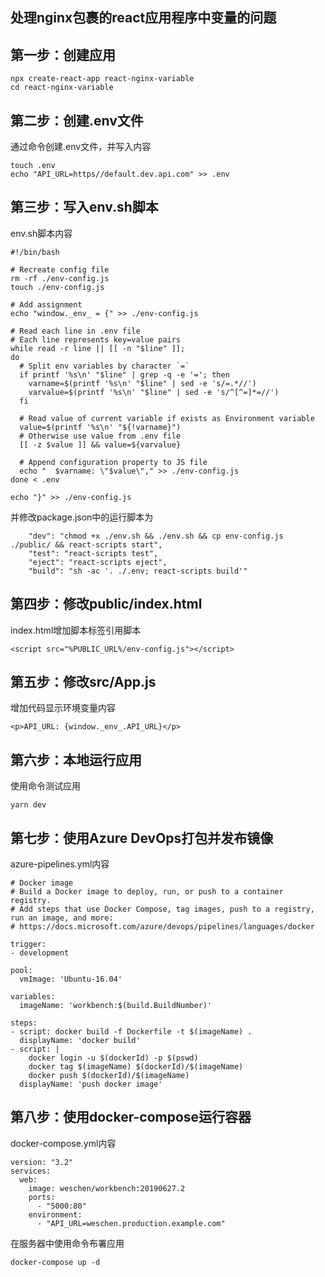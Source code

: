 ## 处理nginx包裹的react应用程序中变量的问题

## 第一步：创建应用

```
npx create-react-app react-nginx-variable
cd react-nginx-variable
```

## 第二步：创建.env文件
通过命令创建.env文件，并写入内容
```
touch .env
echo "API_URL=https//default.dev.api.com" >> .env
```


## 第三步：写入env.sh脚本
env.sh脚本内容
```
#!/bin/bash

# Recreate config file
rm -rf ./env-config.js
touch ./env-config.js

# Add assignment 
echo "window._env_ = {" >> ./env-config.js

# Read each line in .env file
# Each line represents key=value pairs
while read -r line || [[ -n "$line" ]];
do
  # Split env variables by character `=`
  if printf '%s\n' "$line" | grep -q -e '='; then
    varname=$(printf '%s\n' "$line" | sed -e 's/=.*//')
    varvalue=$(printf '%s\n' "$line" | sed -e 's/^[^=]*=//')
  fi

  # Read value of current variable if exists as Environment variable
  value=$(printf '%s\n' "${!varname}")
  # Otherwise use value from .env file
  [[ -z $value ]] && value=${varvalue}
  
  # Append configuration property to JS file
  echo "  $varname: \"$value\"," >> ./env-config.js
done < .env

echo "}" >> ./env-config.js
```

并修改package.json中的运行脚本为
```
    "dev": "chmod +x ./env.sh && ./env.sh && cp env-config.js ./public/ && react-scripts start",
    "test": "react-scripts test",
    "eject": "react-scripts eject",
    "build": "sh -ac '. ./.env; react-scripts build'"
```


## 第四步：修改public/index.html
index.html增加脚本标签引用脚本
```
<script src="%PUBLIC_URL%/env-config.js"></script>
```

## 第五步：修改src/App.js
增加代码显示环境变量内容
```
<p>API_URL: {window._env_.API_URL}</p>
```


## 第六步：本地运行应用
使用命令测试应用
```
yarn dev
```


## 第七步：使用Azure DevOps打包并发布镜像
azure-pipelines.yml内容
```
# Docker image
# Build a Docker image to deploy, run, or push to a container registry.
# Add steps that use Docker Compose, tag images, push to a registry, run an image, and more:
# https://docs.microsoft.com/azure/devops/pipelines/languages/docker

trigger:
- development

pool:
  vmImage: 'Ubuntu-16.04'

variables:
  imageName: 'workbench:$(build.BuildNumber)'

steps:
- script: docker build -f Dockerfile -t $(imageName) .
  displayName: 'docker build'
- script: | 
    docker login -u $(dockerId) -p $(pswd)
    docker tag $(imageName) $(dockerId)/$(imageName)  
    docker push $(dockerId)/$(imageName)
  displayName: 'push docker image'
```


## 第八步：使用docker-compose运行容器
docker-compose.yml内容
```
version: "3.2"
services:
  web:
    image: weschen/workbench:20190627.2
    ports:
      - "5000:80"
    environment:
      - "API_URL=weschen.production.example.com"

```
在服务器中使用命令布署应用
```
docker-compose up -d
```